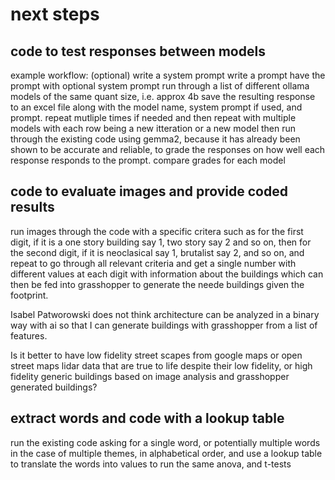 # next steps
## code to test responses between models
example workflow:
(optional) write a system prompt
write a prompt
have the prompt with optional system prompt run through a list of different ollama models of the same quant size, i.e. approx 4b
save the resulting response to an excel file along with the model name, system prompt if used, and prompt.
repeat mutliple times if needed and then repeat with multiple models with each row being a new itteration or a new model
then run through the existing code using gemma2, because it has already been shown to be accurate and reliable, to grade the responses on how well each response responds to the prompt.
compare grades for each model

## code to evaluate images and provide coded results
run images through the code with a specific critera such as for the first digit, if it is a one story building say 1, two story say 2 and so on, then for the second digit, if it is neoclasical say 1, brutalist say 2, and so on, and repeat to go through all relevant criteria and get a single number with different values at each digit with information about the buildings which can then be fed into grasshopper to generate the neede buildings given the footprint. 

Isabel Patworowski does not think architecture can be analyzed in a binary way with ai so that I can generate buildings with grasshopper from a list of features. 

Is it better to have low fidelity street scapes from google maps or open street maps lidar data that are true to life despite their low fidelity, or high fidelity generic buildings based on image analysis and grasshopper generated buildings?

## extract words and code with a lookup table
run the existing code asking for a single word, or potentially multiple words in the case of multiple themes, in alphabetical order, and use a lookup table to translate the words into values to run the same anova, and t-tests